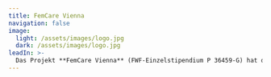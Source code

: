 ```yaml
---
title: FemCare Vienna
navigation: false
image:
  light: /assets/images/logo.jpg
  dark: /assets/images/logo.jpg
leadIn: >-
  Das Projekt **FemCare Vienna** (FWF-Einzelstipendium P 36459-G) hat das Ziel, die Geschichte der medizinischen Betreuung von Frauen durch eine interdisziplinäre Untersuchung der historischen und bioarchäologischen Aufzeichnungen im Zusammenhang mit dem Krankenhaus der Elisabethianer in Wien aufzuklären. Im Mittelpunkt des Projekts stehen die Lebensgeschichten von 390 Patienten aus dem 18. Jahrhundert, deren menschliche Skelettreste auf dem Krankenhausfriedhof ausgegraben wurden.
---
```

